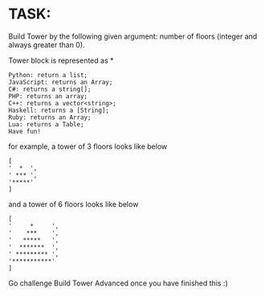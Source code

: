 # TASK:

Build Tower by the following given argument:
number of floors (integer and always greater than 0).

Tower block is represented as *
```
Python: return a list;
JavaScript: returns an Array;
C#: returns a string[];
PHP: returns an array;
C++: returns a vector<string>;
Haskell: returns a [String];
Ruby: returns an Array;
Lua: returns a Table;
Have fun!
```

for example, a tower of 3 floors looks like below
```
[
'  *  ',
' *** ',
'*****'
]
```
and a tower of 6 floors looks like below
```
[
'     *     ',
'    ***    ',
'   *****   ',
'  *******  ',
' ********* ',
'***********'
]
```
Go challenge Build Tower Advanced once you have finished this :)